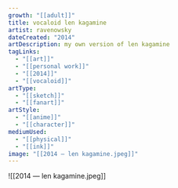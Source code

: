 ```yaml
---
growth: "[[adult]]"
title: vocaloid len kagamine
artist: ravenowsky
dateCreated: "2014"
artDescription: my own version of len kagamine
tagLinks:
  - "[[art]]"
  - "[[personal work]]"
  - "[[2014]]"
  - "[[vocaloid]]"
artType:
  - "[[sketch]]"
  - "[[fanart]]"
artStyle:
  - "[[anime]]"
  - "[[character]]"
mediumUsed:
  - "[[physical]]"
  - "[[ink]]"
image: "[[2014 — len kagamine.jpeg]]"
---
```

![[2014 — len kagamine.jpeg]]